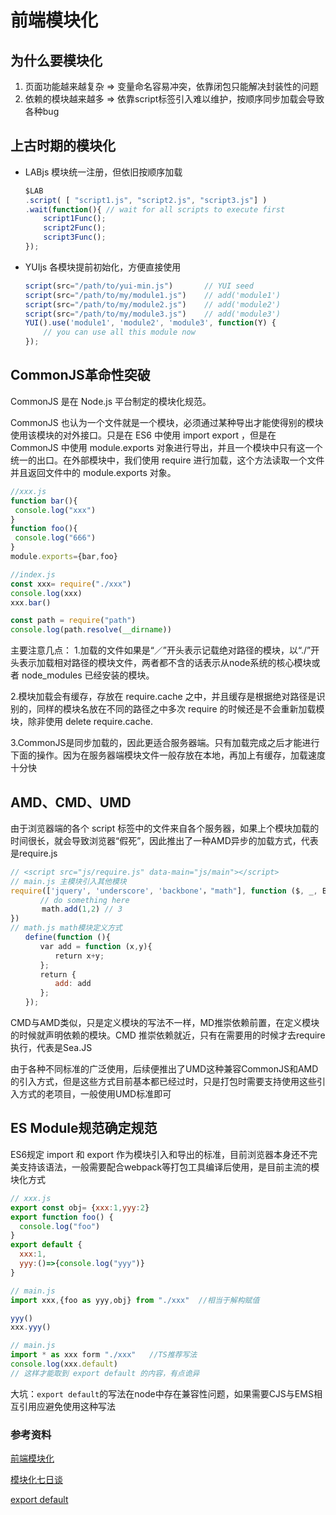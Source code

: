 # 前端模块化

## 为什么要模块化

1. 页面功能越来越复杂 => 变量命名容易冲突，依靠闭包只能解决封装性的问题
2. 依赖的模块越来越多 => 依靠script标签引入难以维护，按顺序同步加载会导致各种bug

## 上古时期的模块化

- LABjs 模块统一注册，但依旧按顺序加载

  ```javascript
  $LAB
  .script( [ "script1.js", "script2.js", "script3.js"] )
  .wait(function(){ // wait for all scripts to execute first
      script1Func();
      script2Func();
      script3Func();
  });
  ```

- YUIjs 各模块提前初始化，方便直接使用

  ```javascript
  script(src="/path/to/yui-min.js")       // YUI seed
  script(src="/path/to/my/module1.js")    // add('module1')
  script(src="/path/to/my/module2.js")    // add('module2')
  script(src="/path/to/my/module3.js")    // add('module3')
  YUI().use('module1', 'module2', 'module3', function(Y) {
      // you can use all this module now
  });
  ```

## CommonJS革命性突破

CommonJS 是在 Node.js 平台制定的模块化规范。

CommonJS 也认为一个文件就是一个模块，必须通过某种导出才能使得别的模块使用该模块的对外接口。只是在 ES6 中使用 import export ，但是在 CommonJS 中使用 module.exports 对象进行导出，并且一个模块中只有这一个统一的出口。在外部模块中，我们使用 require 进行加载，这个方法读取一个文件并且返回文件中的 module.exports 对象。

```javascript
//xxx.js
function bar(){
 console.log("xxx")
}
function foo(){
 console.log("666")
}
module.exports={bar,foo}

//index.js
const xxx= require("./xxx")
console.log(xxx)
xxx.bar()

const path = require("path")
console.log(path.resolve(__dirname))
```

主要注意几点：
1.加载的文件如果是“／”开头表示记载绝对路径的模块，以“./”开头表示加载相对路径的模块文件，两者都不含的话表示从node系统的核心模块或者 node_modules 已经安装的模块。

2.模块加载会有缓存，存放在 require.cache 之中，并且缓存是根据绝对路径是识别的，同样的模块名放在不同的路径之中多次 require 的时候还是不会重新加载模块，除非使用 delete require.cache.

3.CommonJS是同步加载的，因此更适合服务器端。只有加载完成之后才能进行下面的操作。因为在服务器端模块文件一般存放在本地，再加上有缓存，加载速度十分快

## AMD、CMD、UMD

由于浏览器端的各个 script 标签中的文件来自各个服务器，如果上个模块加载的时间很长，就会导致浏览器“假死”，因此推出了一种AMD异步的加载方式，代表是require.js

```javascript
// <script src="js/require.js" data-main="js/main"></script>
// main.js 主模块引入其他模块
require(['jquery', 'underscore', 'backbone'，"math"], function ($, _, Backbone,math){
　　　　// do something here
       math.add(1,2) // 3
})
// math.js math模块定义方式
　　define(function (){
　　　　var add = function (x,y){
　　　　　　return x+y;
　　　　};
　　　　return {
　　　　　　add: add
　　　　};
　　});

```

CMD与AMD类似，只是定义模块的写法不一样，MD推崇依赖前置，在定义模块的时候就声明依赖的模块。CMD 推崇依赖就近，只有在需要用的时候才去require 执行，代表是Sea.JS

由于各种不同标准的广泛使用，后续便推出了UMD这种兼容CommonJS和AMD的引入方式，但是这些方式目前基本都已经过时，只是打包时需要支持使用这些引入方式的老项目，一般使用UMD标准即可

## ES Module规范确定规范

ES6规定 import 和 export 作为模块引入和导出的标准，目前浏览器本身还不完美支持该语法，一般需要配合webpack等打包工具编译后使用，是目前主流的模块化方式

```javascript
// xxx.js
export const obj= {xxx:1,yyy:2}
export function foo() {
  console.log("foo")
}
export default {
  xxx:1,
  yyy:()=>{console.log("yyy")}
}

// main.js
import xxx,{foo as yyy,obj} from "./xxx"  //相当于解构赋值

yyy()
xxx.yyy()

// main.js
import * as xxx form "./xxx"   //TS推荐写法
console.log(xxx.default)
// 这样才能取到 export default 的内容，有点诡异
```



大坑：`export default`的写法在node中存在兼容性问题，如果需要CJS与EMS相互引用应避免使用这种写法



### 参考资料

[前端模块化](https://zhuanlan.zhihu.com/p/28573281)

[模块化七日谈](http://huangxuan.me/js-module-7day/)

[export default](https://zhuanlan.zhihu.com/p/40733281)

